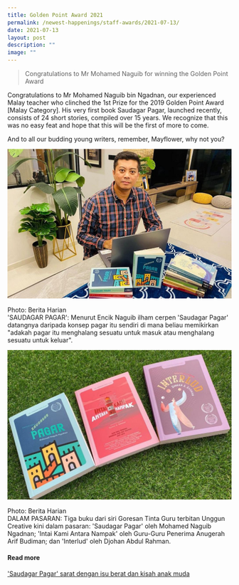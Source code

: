 ```yaml
---
title: Golden Point Award 2021
permalink: /newest-happenings/staff-awards/2021-07-13/
date: 2021-07-13
layout: post
description: ""
image: ""
---
```


> Congratulations to Mr Mohamed Naguib for winning the Golden Point Award

Congratulations to Mr Mohamed Naguib bin Ngadnan, our experienced Malay teacher who clinched the 1st Prize for the 2019 Golden Point Award \[Malay Category\]. His very first book Saudagar Pagar, launched recently, consists of 24 short stories, compiled over 15 years. We recognize that this was no easy feat and hope that this will be the first of more to come.

And to all our budding young writers, remember, Mayflower, why not you?

![](/images/naguib%20with%20books.jpg)

Photo: Berita Harian  
'SAUDAGAR PAGAR': Menurut Encik Naguib ilham cerpen 'Saudagar Pagar' datangnya daripada konsep pagar itu sendiri di mana beliau memikirkan "adakah pagar itu menghalang sesuatu untuk masuk atau menghalang sesuatu untuk keluar".

![](/images/naguibs%203%20books.jpg)

Photo: Berita Harian  
DALAM PASARAN: Tiga buku dari siri Goresan Tinta Guru terbitan Unggun Creative kini dalam pasaran: 'Saudagar Pagar' oleh Mohamed Naguib Ngadnan; 'Intai Kami Antara Nampak' oleh Guru-Guru Penerima Anugerah Arif Budiman; dan 'Interlud' oleh Djohan Abdul Rahman.

#### Read more  
['Saudagar Pagar' sarat dengan isu berat dan kisah anak muda](https://www.beritaharian.sg/rencana/saudagar-pagar-sarat-dengan-isu-berat-dan-kisah-anak-muda)